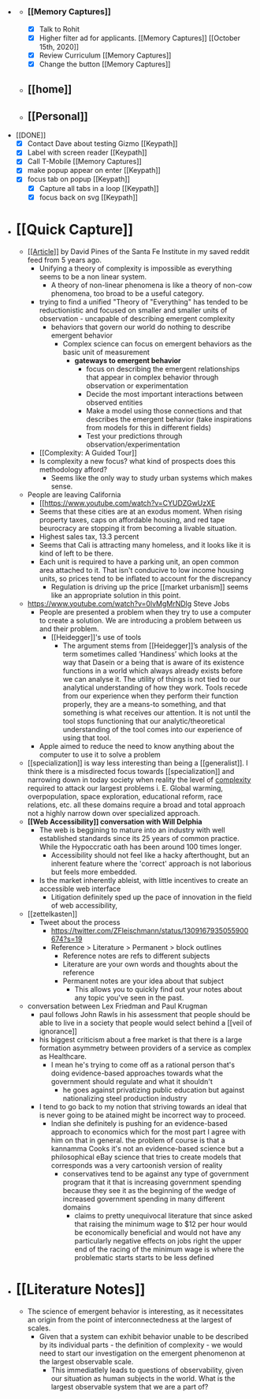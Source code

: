 - ## 
    - ### [[Memory Captures]]
        - [x] Talk to Rohit
        - [x] Higher filter ad for applicants. [[Memory Captures]] [[October 15th, 2020]]
        - [x] Review Curriculum [[Memory Captures]]
        - [x] Change the button [[Memory Captures]]
    - ## [[home]]
    - ## [[Personal]]
- [[DONE]]
    - [x] Contact Dave about testing Gizmo [[Keypath]]
    - [x] Label with screen reader [[Keypath]]
    - [x] Call T-Mobile [[Memory Captures]]
    - [x] make popup appear on enter [[Keypath]]
    - [x] focus tab on popup [[Keypath]]
        - [x] Capture all tabs in a loop [[Keypath]]
        - [x] focus back on svg [[Keypath]]
- # [[Quick Capture]]
    - [[[Article]]](https://medium.com/sfi-30-foundations-frontiers/emergence-a-unifying-theme-for-21st-century-science-4324ac0f951e) by David Pines of the Santa Fe Institute in my saved reddit feed from 5 years ago. 
        - Unifying a theory of complexity is impossible as everything seems to be a non linear system.
            - A theory of non-linear phenomena is like a theory of non-cow phenomena, too broad to be a useful category. 
        - trying to find a unified "Theory of "Everything" has tended to be reductionistic and focused on smaller and smaller units of observation - uncapable of describing emergent complexity
            - behaviors that govern our world do nothing to describe emergent behavior
                - Complex science can focus on emergent behaviors as the basic unit of measurement 
                    - **__gateways to emergent behavior__**
                        - focus on describing the emergent relationships that appear in complex behavior through observation or experimentation
                        - Decide the most important interactions between observed entities
                        - Make a model using those connections and that describes the emergent behavior (take inspirations from models for this in different fields)
                        - Test your predictions through observation/experimentation 
        - [[Complexity: A Guided Tour]]
        - Is complexity a new focus? what kind of prospects does this methodology afford?
            - Seems like the only way to study urban systems which makes sense.
    - People are leaving California
        - [[https://www.youtube.com/watch?v=CYUDZGwUzXE
        - Seems that these cities are at an exodus moment. When rising property taxes, caps on affordable housing, and red tape beurocracy are stopping it from becoming a livable situation.
        - Highest sales tax, 13.3 percent
        - Seems that Cali is attracting many homeless, and it looks like it  is kind of left to be there. 
        - Each unit is required to have a parking unit, an open common area attached to it. That isn't conducive to low income housing units, so prices tend to be inflated to account for the discrepancy
            - Regulation is driving up the price [[market urbanism]] seems like an appropriate solution in this point.
    - https://www.youtube.com/watch?v=0lvMgMrNDlg Steve Jobs
        - People are presented a problem when they try to use a computer to create a solution. We are introducing a problem between us and their problem.
            - [[Heidegger]]'s use of tools
                - The argument stems from [[Heidegger]]’s analysis of the term sometimes called ‘Handiness’ which looks at the way that Dasein or a being that is aware of its existence functions in a world which always already exists before we can analyse it. The utility of things is not tied to our analytical understanding of how they work. Tools recede from our experience when they perform their function properly, they are a means-to something, and that something is what receives our attention. It is not until the tool stops functioning that our analytic/theoretical understanding of the tool comes into our experience of using that tool.
        - Apple aimed to reduce the need to know anything about the computer to use it to solve a problem
    -  [[specialization]] is way less interesting than being a [[generalist]]. I think there is a misdirected focus towards [[specialization]] and narrowing down in today society when reality the level of [complexity]([[Complexity]]) required to attack our largest problems i. E. Global warming, overpopulation, space exploration, educational reform, race relations, etc. all these domains require a broad and total approach not a highly narrow down over specialized approach.
    - **[[Web Accessibility]] conversation with Will Delphia**
        - The web is beggining to mature into an industry with well established standards since its 25 years of common practice. While the Hypoccratic oath has been around 100 times longer.
            - Accessibility should not feel like a hacky afterthought, but an inherent feature where the 'correct' approach is not laborious but feels more embedded.
        - Is the market inherently ableist, with little incentives to create an accessible web interface
            - Litigation definitely sped up the pace of innovation in the field of web accessibility, 
    - [[zettelkasten]]
        - Tweet about the process
            - https://twitter.com/ZFleischmann/status/1309167935055900674?s=19
            - Reference > Literature > Permanent > block outlines
                - Reference notes are refs to different subjects
                - Literature are your own words and thoughts about the reference
                - Permanent notes are your idea about that subject
                    - This allows you to quickly find out your notes about any topic you've seen in the past. 
    - conversation between Lex Friedman and Paul Krugman
        - paul follows John Rawls in his assessment that people should be able to live in a society that people would select behind a [[veil of ignorance]]
        - his biggest criticism about a free market is that there is a large formation asymmetry between providers of a service as complex as Healthcare.
            - I mean he's trying to come off as a rational person that's doing evidence-based approaches towards what the government should regulate and what it shouldn't
                -  he goes against privatizing public education but against nationalizing steel production industry
        - I tend to go back to my notion that striving towards an ideal that is never going to be atained might be incorrect way to proceed.
            - Indian she definitely is pushing for an evidence-based approach to economics which for the most part I agree with him on that in general. the problem of course is that a kannamma Cooks it's not an evidence-based science but a philosophical eBay science that tries to create models that corresponds was a very cartoonish version of reality
                - conservatives tend to be against any type of government program that it that is increasing government spending because they see it as the beginning of the wedge of increased government spending in many different domains
                    - claims to pretty unequivocal literature that since asked that raising the minimum wage to $12 per hour would be economically beneficial and would not have any particularly negative effects on jobs right the upper end of the racing of the minimum wage is where the problematic starts starts to be less defined
- # [[Literature Notes]]
    - The science of emergent behavior is interesting, as it necessitates an origin from the point of interconnectedness at the largest of scales. 
        - Given that a system can exhibit behavior unable to be described by its individual parts - the definition of complexity - we would need to start our investigation on the emergent phenomenon at the largest observable scale. 
            - This immediatlely  leads to questions of observability, given our situation as human subjects in the world. What is the largest observable system that we are a part of? 
